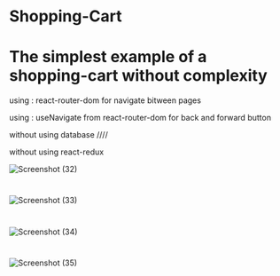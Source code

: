 # Shopping-Cart
# The simplest example of a shopping-cart without complexity

using : react-router-dom for navigate bitween pages


using : useNavigate from react-router-dom for back and forward button


without using database //// 


without using react-redux



![Screenshot (32)](https://user-images.githubusercontent.com/91362381/166103885-2aba3fc3-c85b-4ee6-8634-b90c957625a9.jpg)
# 

![Screenshot (33)](https://user-images.githubusercontent.com/91362381/166103899-b206b958-df1e-4582-9b17-35cd423663d0.jpg)
# 

![Screenshot (34)](https://user-images.githubusercontent.com/91362381/166103903-c77834bb-9e92-4680-a44b-c83832f00cb5.jpg)
# 

![Screenshot (35)](https://user-images.githubusercontent.com/91362381/166103905-bca294d1-c6ce-4fa2-9394-7bb5230e8cbc.jpg)
